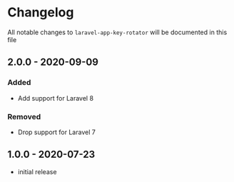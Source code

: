 # Changelog

All notable changes to `laravel-app-key-rotator` will be documented in this file

## 2.0.0 - 2020-09-09
### Added
- Add support for Laravel 8

### Removed
- Drop support for Laravel 7

## 1.0.0 - 2020-07-23

- initial release
